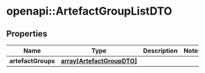 # openapi::ArtefactGroupListDTO

## Properties
Name | Type | Description | Notes
------------ | ------------- | ------------- | -------------
**artefactGroups** | [**array[ArtefactGroupDTO]**](ArtefactGroupDTO.md) |  | 


